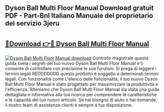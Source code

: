 ## Dyson Ball Multi Floor Manual Download gratuit PDF - Part-Bnl Italiano Manuale del proprietario del servizio 3jeru

# <h2><a href="http://dfginw5.blite.top/?on=Dyson+Ball+Multi+Floor+Manual">🔗Download 👉🔴 Dyson Ball Multi Floor Manual</a></h2>

[![Dyson Ball Multi Floor Manual download](https://i.imgur.com/lujVjoI.png)](http://dfginw5.blite.top/?on=Dyson+Ball+Multi+Floor+Manual)
Controllo magistrale questa guida svela i segreti del tuo nuovo Dyson Ball Multi Floor Manual e ti consente di controllare con precisione le sue funzioni. Si prega di leggere i termini legali REDDDDDDD questo prodotto è soggetto a determinati termini legali. Con funzionalità come L'elenco delle funzionalità, il tuo nuovo Dyson Ball Multi Floor Manual è stato progettato per massimizzare la produttività e l'efficienza. Riteniamo che Dyson Ball Multi Floor Manual sia stata una guida dettagliata e informativa alla tua ricerca per comprendere le caratteristiche e le capacità del tuo nuovo articolo. Se hai bisogno di aiuto o hai domande, il nostro team di assistenza clienti è sempre a tua disposizione.
